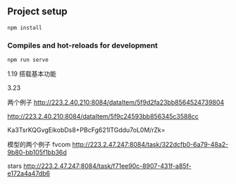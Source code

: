 
## Project setup
```
npm install
```

### Compiles and hot-reloads for development
```
npm run serve
```

1.19
搭载基本功能

3.23

两个例子
http://223.2.40.210:8084/dataItem/5f9d2fa23bb8564524739804

http://223.2.40.210:8084/dataItem/5f9c24593bb856345c3588cc


Ka3TsrKQGvgEikobDs8+PBcFg621lTGddu7oL0M/rZk=

模型的两个例子
fvcom
http://223.2.47.247:8084/task/322dcfb0-6a79-48a2-9b80-bb105f1bb36d

stars
http://223.2.47.247:8084/task/f71ee90c-8907-431f-a85f-e172a4a47db6